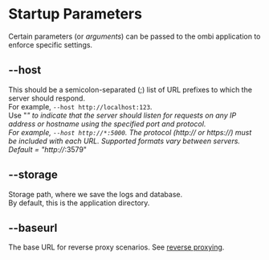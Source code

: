 # Startup Parameters

Certain parameters (or _arguments_) can be passed to the ombi application to enforce specific settings.

## --host

This should be a semicolon-separated (;) list of URL prefixes to which the server should respond.  
For example, `--host http://localhost:123`.  
Use "*" to indicate that the server should listen for requests on any IP address or hostname using the specified port and protocol.  
For example, `--host http://*:5000`.
The protocol (http:// or https://) must be included with each URL. Supported formats vary between servers.  
Default = "http://*:3579"

## --storage

Storage path, where we save the logs and database.  
By default, this is the application directory.

## --baseurl

The base URL for reverse proxy scenarios. See [reverse proxying](../../settings/reverse-proxy).
